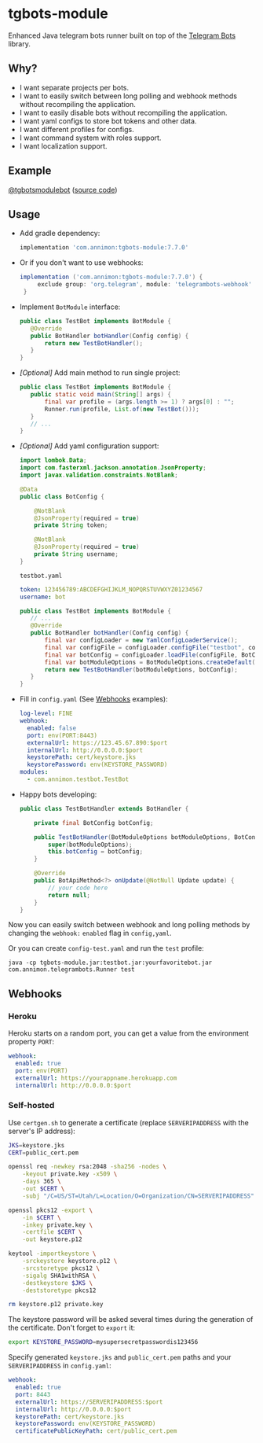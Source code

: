 # tgbots-module

Enhanced Java telegram bots runner built on top of the [Telegram Bots](https://github.com/rubenlagus/TelegramBots) library.

## Why?

 - I want separate projects per bots.
 - I want to easily switch between long polling and webhook methods without recompiling the application.
 - I want to easily disable bots without recompiling the application.
 - I want yaml configs to store bot tokens and other data.
 - I want different profiles for configs.
 - I want command system with roles support.
 - I want localization support.

## Example

 [@tgbotsmodulebot](https://t.me/tgbotsmodulebot) ([source code](https://github.com/annimon-tutorials/tgbotsmodule-webhook-bot))

 
## Usage
 
 - Add gradle dependency:
 
    ```groovy
    implementation 'com.annimon:tgbots-module:7.7.0'
    ```

- Or if you don't want to use webhooks:

   ```groovy
   implementation ('com.annimon:tgbots-module:7.7.0') {
        exclude group: 'org.telegram', module: 'telegrambots-webhook'
    }
   ```

 - Implement `BotModule` interface:
 
    ```java
    public class TestBot implements BotModule {   
       @Override
       public BotHandler botHandler(Config config) {
           return new TestBotHandler();
       }
    }
    ```
 
 - _[Optional]_ Add main method to run single project:
 
    ```java
    public class TestBot implements BotModule {   
       public static void main(String[] args) {
           final var profile = (args.length >= 1) ? args[0] : "";
           Runner.run(profile, List.of(new TestBot()));
       }
       // ...
    }
    ```
 
 - _[Optional]_ Add yaml configuration support:
 
    ```java
    import lombok.Data;
    import com.fasterxml.jackson.annotation.JsonProperty;
    import javax.validation.constraints.NotBlank;
    
    @Data
    public class BotConfig {
    
        @NotBlank
        @JsonProperty(required = true)
        private String token;
    
        @NotBlank
        @JsonProperty(required = true)
        private String username;
    }
    ```
    
    `testbot.yaml`
    ```yaml
    token: 123456789:ABCDEFGHIJKLM_NOPQRSTUVWXYZ01234567
    username: bot
    ```
    
    ```java
    public class TestBot implements BotModule {   
       // ...
       @Override
       public BotHandler botHandler(Config config) {
           final var configLoader = new YamlConfigLoaderService();
           final var configFile = configLoader.configFile("testbot", config.getProfile());
           final var botConfig = configLoader.loadFile(configFile, BotConfig.class);
           final var botModuleOptions = BotModuleOptions.createDefault(botConfig.getToken());
           return new TestBotHandler(botModuleOptions, botConfig);
       }
    }
    ```

 - Fill in `config.yaml` (See [Webhooks](#webhooks) examples):
 
    ```yaml
    log-level: FINE
    webhook:
      enabled: false
      port: env(PORT:8443)
      externalUrl: https://123.45.67.890:$port
      internalUrl: http://0.0.0.0:$port
      keystorePath: cert/keystore.jks
      keystorePassword: env(KEYSTORE_PASSWORD)
    modules:
      - com.annimon.testbot.TestBot
    ```
 
 - Happy bots developing:
 
    ```java
    public class TestBotHandler extends BotHandler {
    
        private final BotConfig botConfig;
    
        public TestBotHandler(BotModuleOptions botModuleOptions, BotConfig botConfig) {
            super(botModuleOptions);
            this.botConfig = botConfig;
        }
    
        @Override
        public BotApiMethod<?> onUpdate(@NotNull Update update) {
            // your code here
            return null;
        }
    }
    ```

Now you can easily switch between webhook and long polling methods by changing the `webhook:` `enabled` flag in `config,yaml`.

Or you can create `config-test.yaml` and run the `test` profile:

```
java -cp tgbots-module.jar:testbot.jar:yourfavoritebot.jar com.annimon.telegrambots.Runner test
```


## Webhooks

### Heroku

Heroku starts on a random port, you can get a value from the environment property `PORT`:

 ```yaml
 webhook:
   enabled: true
   port: env(PORT)
   externalUrl: https://yourappname.herokuapp.com
   internalUrl: http://0.0.0.0:$port
 ```

### Self-hosted

Use `certgen.sh` to generate a certificate (replace `SERVERIPADDRESS` with the server's IP address):

```bash
JKS=keystore.jks
CERT=public_cert.pem

openssl req -newkey rsa:2048 -sha256 -nodes \
    -keyout private.key -x509 \
    -days 365 \
    -out $CERT \
    -subj "/C=US/ST=Utah/L=Location/O=Organization/CN=SERVERIPADDRESS"

openssl pkcs12 -export \
    -in $CERT \
    -inkey private.key \
    -certfile $CERT \
    -out keystore.p12

keytool -importkeystore \
    -srckeystore keystore.p12 \
    -srcstoretype pkcs12 \
    -sigalg SHA1withRSA \
    -destkeystore $JKS \
    -deststoretype pkcs12

rm keystore.p12 private.key
```

The keystore password will be asked several times during the generation of the certificate. Don't forget to `export` it:

```bash
export KEYSTORE_PASSWORD=mysupersecretpasswordis123456
```

Specify generated `keystore.jks` and `public_cert.pem` paths and your `SERVERIPADDRESS` in `config.yaml`: 

 ```yaml
 webhook:
   enabled: true
   port: 8443
   externalUrl: https://SERVERIPADDRESS:$port
   internalUrl: http://0.0.0.0:$port
   keystorePath: cert/keystore.jks
   keystorePassword: env(KEYSTORE_PASSWORD)
   certificatePublicKeyPath: cert/public_cert.pem
 ```
